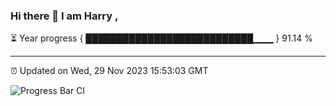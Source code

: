 ### Hi there 👋 I am Harry , 

⏳ Year progress { ███████████████████████████▁▁▁ } 91.14 %

---

⏰ Updated on Wed, 29 Nov 2023 15:53:03 GMT

![Progress Bar CI](https://github.com/duykhang68/duykhang68/workflows/Progress%20Bar%20CI/badge.svg)
